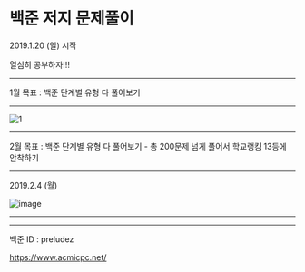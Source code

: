 # 백준 저지 문제풀이

2019.1.20 (일) 시작

열심히 공부하자!!!

<hr/>

1월 목표 : 백준 단계별 유형 다 풀어보기 

<hr/>

![1](https://user-images.githubusercontent.com/41214420/51436619-de041f00-1cd3-11e9-9187-34b4d34c0a5c.JPG)

<hr/>

2월 목표 : 백준 단계별 유형 다 풀어보기 - 총 200문제 넘게 풀어서 학교랭킹 13등에 안착하기

<hr/>

2019.2.4 (월) 

![image](https://user-images.githubusercontent.com/41214420/52188140-5e9a5200-2874-11e9-918f-1c48121da008.png)

<hr/>


<hr/>

백준 ID : preludez

https://www.acmicpc.net/

<a href="http://woowabros.github.io/experience/2019/01/17/baeminapp-clean-architecture.html#location123"> 
